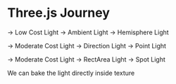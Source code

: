 # Three.js Journey

-> Low Cost Light
  -> Ambient Light
  -> Hemisphere Light

-> Moderate Cost Light
  -> Direction Light
  -> Point Light

-> Moderate Cost Light
  -> RectArea Light
  -> Spot  Light

We can bake the light directly inside texture